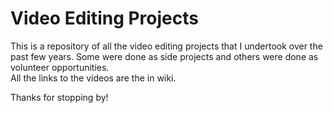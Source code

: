 # Video Editing Projects
This is a repository of all the video editing projects that I undertook over the past few years. 
Some were done as side projects and others were done as volunteer opportunities. 
<br/>
All the links to the videos are the in wiki.

Thanks for stopping by!
